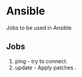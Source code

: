 # Ansible

Jobs to be used in Ansible

## Jobs

1. ping - try to connect.
2. update - Apply patches .

